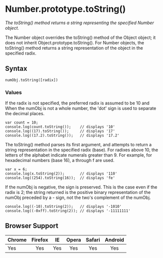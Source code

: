 # Number.prototype.toString()

*The toString() method returns a string representing the specified Number object.*  

The Number object overrides the toString() method of the Object object; it does not inherit Object.prototype.toString(). For Number objects, the toString() method returns a string representation of the object in the specified radix.

## Syntax  

`numObj.toString([radix])`  

### Values  

If the radix is not specified, the preferred radix is assumed to be 10 and
When the numObj is not a whole number, the 'dot' sign is used to separate the decimal places.

```
var count = 10;
console.log(count.toString());    // displays '10'
console.log((17).toString());     // displays '17'
console.log((17.2).toString());   // displays '17.2'
```  

The toString() method parses its first argument, and attempts to return a string representation in the specified radix (base). For radixes above 10, the letters of the alphabet indicate numerals greater than 9. For example, for hexadecimal numbers (base 16), a through f are used.  

```
var x = 6;
console.log(x.toString(2));       // displays '110'
console.log((254).toString(16));  // displays 'fe'
```

If the numObj is negative, the sign is preserved. This is the case even if the radix is 2; the string returned is the positive binary representation of the numObj preceded by a - sign, not the two's complement of the numObj.  

```
console.log((-10).toString(2));   // displays '-1010'
console.log((-0xff).toString(2)); // displays '-11111111'
```  


## Browser Support   

| Chrome | Firefox  | IE | Opera | Safari | Android |  
|---|:--:|:--:|:----:|:---:|:---:|  
| Yes | Yes | Yes |Yes |Yes |Yes |

